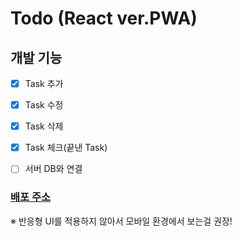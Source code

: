 # Todo (React ver.PWA)



## 개발 기능

- [x] Task 추가
- [x] Task 수정
- [x] Task 삭제
- [x] Task 체크(끝낸 Task)
- [ ] 서버 DB와 연결



### [배포 주소](https://pwa-vue-first.web.app/)

※ 반응형 UI를 적용하지 않아서 모바일 환경에서 보는걸 권장!